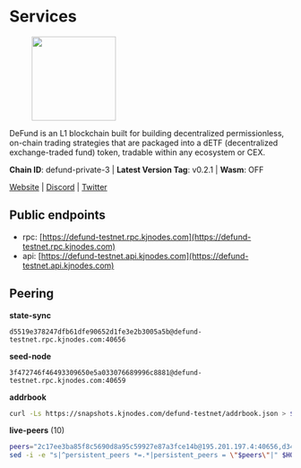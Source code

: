 # Services

<figure><img src="https://raw.githubusercontent.com/kj89/testnet_manuals/main/pingpub/logos/defund.png" width="150" alt=""><figcaption></figcaption></figure>

DeFund is an L1 blockchain built for building decentralized permissionless,  on-chain trading strategies that are packaged into a dETF (decentralized  exchange-traded fund) token, tradable within any ecosystem or CEX.

**Chain ID**: defund-private-3 | **Latest Version Tag**: v0.2.1 | **Wasm**: OFF

[Website](https://www.defund.app) | [Discord](https://discord.gg/FV26pRPZ3P) | [Twitter](https://twitter.com/defund_finance)


## Public endpoints

* rpc: [https://defund-testnet.rpc.kjnodes.com](https://defund-testnet.rpc.kjnodes.com)
* api: [https://defund-testnet.api.kjnodes.com](https://defund-testnet.api.kjnodes.com)

## Peering

**state-sync**

```text
d5519e378247dfb61dfe90652d1fe3e2b3005a5b@defund-testnet.rpc.kjnodes.com:40656
```

**seed-node**

```text
3f472746f46493309650e5a033076689996c8881@defund-testnet.rpc.kjnodes.com:40659
```

**addrbook**
```bash
curl -Ls https://snapshots.kjnodes.com/defund-testnet/addrbook.json > $HOME/.defund/config/addrbook.json
```

**live-peers** (10)
```bash
peers="2c17ee3ba85f8c5690d8a95c59927e87a3fce14b@195.201.197.4:40656,d34cf8cb422c13d19f7ba20614d33eac24e0f9fc@116.202.241.157:35656,58437bc62307a512f391db5c1e24e3cff8b9f8d3@136.243.88.91:2070,b5f48558fd70799ae123bd879ce12205478be379@135.125.180.36:20756,5db1142851dd1c7106779aa9d348a9f67a630df0@164.68.110.234:26656,e26b814071e94d27aa5b23a8548d69c45221fe28@135.181.16.252:26656,9e67baeac323278617e9036a892464b21dfe3a38@65.108.71.92:45656,4d3b782ab389525370f53d40e970b1362bc92106@185.182.186.202:26656,2a87e54d6849058523a0d761318cb1258c4299df@77.91.123.14:26656,b1c64cdd7bd0f798eaa0239fd0cee26e770628b3@194.233.82.172:29656"
sed -i -e "s|^persistent_peers *=.*|persistent_peers = \"$peers\"|" $HOME/.defund/config/config.toml
```
